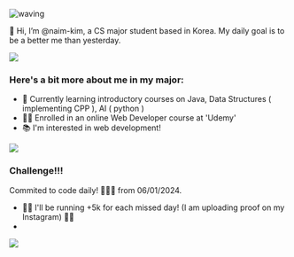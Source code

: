 <!-- my deployed vercel url for the Github  readme stats 
    https://github-readme-stats-naim-kims-projects.vercel.app/ -->
    
![waving](https://capsule-render.vercel.app/api?type=waving&height=200&text=Welcome!&fontAlign=80&fontAlignY=40&color=gradient)


👋 Hi, I’m @naim-kim, a CS major student based in Korea.
My daily goal is to be a better me than yesterday.
    
<source
    srcset="https://github-readme-stats-naim-kims-projects.vercel.app/api?username=naim-kim/&show_icons=true)"
  />
  <img src="https://github-readme-stats-naim-kims-projects.vercel.app/api?username=naim-kim&show_icons=true" />

### Here's a bit more about me in my major:

- 🌱 Currently learning introductory courses on Java, Data Structures ( implementing CPP ), AI ( python )
- 👩‍💻 Enrolled in an online Web Developer course at 'Udemy'
- 📚 I'm interested in web development!
<p>
<img align="center" src="https://github-readme-stats-naim-kims-projects.vercel.app/api/top-langs/?username=naim-kim&layout=compact&show_icons=true"/>
</p>

### Challenge!!!

Commited to code daily! 💪👨‍💻
from 06/01/2024.

- 🏃‍♀️ I'll be running +5k for each missed day! (I am uploading proof on my Instagram) 🏃‍♂
- 
<p><img align="center" src="https://github-readme-streak-stats.herokuapp.com/?user=naim-kim&&show_icons=true" /></p>
